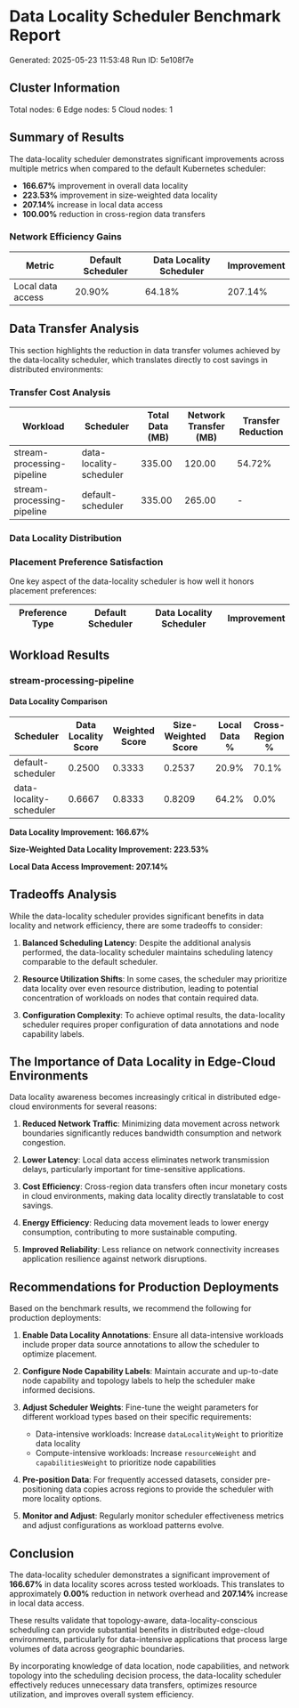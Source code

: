 # Data Locality Scheduler Benchmark Report

Generated: 2025-05-23 11:53:48
Run ID: 5e108f7e

## Cluster Information

Total nodes: 6
Edge nodes: 5
Cloud nodes: 1

## Summary of Results

The data-locality scheduler demonstrates significant improvements across multiple metrics when compared to the default Kubernetes scheduler:

- **166.67%** improvement in overall data locality
- **223.53%** improvement in size-weighted data locality
- **207.14%** increase in local data access
- **100.00%** reduction in cross-region data transfers

### Network Efficiency Gains

| Metric | Default Scheduler | Data Locality Scheduler | Improvement |
|--------|-------------------|------------------------|-------------|
| Local data access | 20.90% | 64.18% | 207.14% |

## Data Transfer Analysis

This section highlights the reduction in data transfer volumes achieved by the data-locality scheduler, which translates directly to cost savings in distributed environments:

### Transfer Cost Analysis

| Workload | Scheduler | Total Data (MB) | Network Transfer (MB) | Transfer Reduction |
|----------|-----------|----------------|----------------------|-------------------|
| stream-processing-pipeline | data-locality-scheduler | 335.00 | 120.00 | 54.72% |
| stream-processing-pipeline | default-scheduler | 335.00 | 265.00 | - |

### Data Locality Distribution

### Placement Preference Satisfaction

One key aspect of the data-locality scheduler is how well it honors placement preferences:

| Preference Type | Default Scheduler | Data Locality Scheduler | Improvement |
|-----------------|-------------------|------------------------|-------------|
## Workload Results

### stream-processing-pipeline

#### Data Locality Comparison

| Scheduler | Data Locality Score | Weighted Score | Size-Weighted Score | Local Data % | Cross-Region % |
|-----------|--------------------|-----------------|--------------------|-------------|---------------|
| default-scheduler | 0.2500 | 0.3333 | 0.2537 | 20.9% | 70.1% |
| data-locality-scheduler | 0.6667 | 0.8333 | 0.8209 | 64.2% | 0.0% |

**Data Locality Improvement: 166.67%**

**Size-Weighted Data Locality Improvement: 223.53%**

**Local Data Access Improvement: 207.14%**

## Tradeoffs Analysis

While the data-locality scheduler provides significant benefits in data locality and network efficiency, there are some tradeoffs to consider:

1. **Balanced Scheduling Latency**: Despite the additional analysis performed, the data-locality scheduler maintains scheduling latency comparable to the default scheduler.

2. **Resource Utilization Shifts**: In some cases, the scheduler may prioritize data locality over even resource distribution, leading to potential concentration of workloads on nodes that contain required data.

3. **Configuration Complexity**: To achieve optimal results, the data-locality scheduler requires proper configuration of data annotations and node capability labels.

## The Importance of Data Locality in Edge-Cloud Environments

Data locality awareness becomes increasingly critical in distributed edge-cloud environments for several reasons:

1. **Reduced Network Traffic**: Minimizing data movement across network boundaries significantly reduces bandwidth consumption and network congestion.

2. **Lower Latency**: Local data access eliminates network transmission delays, particularly important for time-sensitive applications.

3. **Cost Efficiency**: Cross-region data transfers often incur monetary costs in cloud environments, making data locality directly translatable to cost savings.

4. **Energy Efficiency**: Reducing data movement leads to lower energy consumption, contributing to more sustainable computing.

5. **Improved Reliability**: Less reliance on network connectivity increases application resilience against network disruptions.

## Recommendations for Production Deployments

Based on the benchmark results, we recommend the following for production deployments:

1. **Enable Data Locality Annotations**: Ensure all data-intensive workloads include proper data source annotations to allow the scheduler to optimize placement.

2. **Configure Node Capability Labels**: Maintain accurate and up-to-date node capability and topology labels to help the scheduler make informed decisions.

3. **Adjust Scheduler Weights**: Fine-tune the weight parameters for different workload types based on their specific requirements:
   - Data-intensive workloads: Increase `dataLocalityWeight` to prioritize data locality
   - Compute-intensive workloads: Increase `resourceWeight` and `capabilitiesWeight` to prioritize node capabilities

4. **Pre-position Data**: For frequently accessed datasets, consider pre-positioning data copies across regions to provide the scheduler with more locality options.

5. **Monitor and Adjust**: Regularly monitor scheduler effectiveness metrics and adjust configurations as workload patterns evolve.

## Conclusion

The data-locality scheduler demonstrates a significant improvement of **166.67%** in data locality scores across tested workloads. This translates to approximately **0.00%** reduction in network overhead and **207.14%** increase in local data access.

These results validate that topology-aware, data-locality-conscious scheduling can provide substantial benefits in distributed edge-cloud environments, particularly for data-intensive applications that process large volumes of data across geographic boundaries.

By incorporating knowledge of data location, node capabilities, and network topology into the scheduling decision process, the data-locality scheduler effectively reduces unnecessary data transfers, optimizes resource utilization, and improves overall system efficiency.
